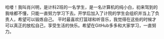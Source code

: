 哈喽！我叫肖兴明，是计科2班的一名学生，是一名计算机的纯小白，初来驾到的我啥都不懂，只能一直努力学习下去。开学后加入了计院的学生会组织并当上了负责人，希望可以锻炼自己。
平时最喜欢打篮球和听音乐，我觉得在这些的时候才可以真正的放松自己，享受生活的快乐。希望在GitHub多多和大家学习，一直努力。
